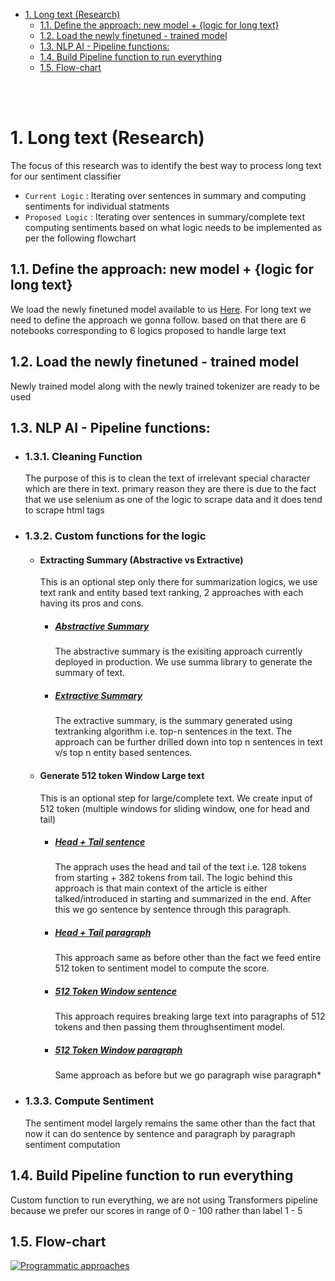 - [1. Long text (Research)](#1-long-text-research)
  - [1.1. Define the approach: new model + {logic for long text}](#11-define-the-approach-new-model--logic-for-long-text)
  - [1.2. Load the newly finetuned - trained model](#12-load-the-newly-finetuned---trained-model)
  - [1.3. NLP AI - Pipeline functions:](#13-nlp-ai---pipeline-functions)
  - [1.4. Build Pipeline function to run everything](#14-build-pipeline-function-to-run-everything)
  - [1.5. Flow-chart](#15-flow-chart)

<br>
</br>



# 1. Long text (Research)
The focus of this research was to identify the best way to process long text for our sentiment classifier
- `Current Logic` : Iterating over sentences in summary and computing sentiments for individual statments
- `Proposed Logic` : Iterating over sentences in summary/complete text computing sentiments based on what logic needs to be implemented as per the following flowchart

## 1.1. Define the approach: new model + {logic for long text}
We load the newly finetuned model available to us [Here](#step-6-fine-tuning-and-training-the-model). For long text we need to define the approach we gonna follow. based on that there are 6 notebooks corresponding to 6 logics proposed to handle large text
## 1.2. Load the newly finetuned - trained model
Newly trained model along with the newly trained tokenizer are ready to be used
## 1.3. NLP AI - Pipeline functions:
 - ### 1.3.1. Cleaning Function
    The purpose of this is to clean the text of irrelevant special character which are there in text. primary reason they are there is due to the fact that we use selenium as one of the logic to scrape data and it does tend to scrape html tags  
 - ### 1.3.2. Custom functions for the logic
      - #### Extracting Summary (Abstractive vs Extractive)
        This is an optional step only there for summarization logics, we use text rank and entity based text ranking, 2 approaches with each having its pros and cons.
        -  ##### [Abstractive Summary](long_sentence_abstrative_summary.ipynb)
            The abstractive summary is the exisiting approach currently deployed in production. We use summa library to generate the summary of text.
        -  ##### [Extractive Summary](long_sentence_textrank.ipynb)
            The extractive summary, is the summary generated using textranking algorithm i.e. top-n sentences in the text. The approach can be further drilled down into top n sentences in text v/s top n entity based sentences. 
      - #### Generate 512 token Window Large text
        This is an optional step for large/complete text. We create input of 512 token (multiple windows for sliding window, one for head and tail)
        -  ##### [Head + Tail sentence](long_sentence_head_tail_sent.ipynb)
            The apprach uses the head and tail of the text i.e. 128 tokens from starting + 382 tokens from tail. The logic behind this approach is that main context of the article is either talked/introduced in starting and summarized in the end. After this we go sentence by sentence through this paragraph. 
        -  ##### [Head + Tail paragraph](long_sentence_head_tail_512win_para.ipynb)
            This approach same as before other than the fact we feed entire 512 token to sentiment model to compute the score.  
        -  ##### [512 Token Window sentence](long_sentence_new_model_sent.ipynb)
            This approach requires breaking large text into paragraphs of 512 tokens and then passing them throughsentiment model.  
        -  ##### [512 Token Window paragraph](long_sentence_new_model_512win.ipynb)
            Same approach as before but we go paragraph wise paragraph*  

 - ### 1.3.3. Compute Sentiment
  
    The sentiment model largely remains the same other than the fact that now it can do sentence by sentence and paragraph by paragraph sentiment computation
## 1.4. Build Pipeline function to run everything
Custom function to run everything, we are not using Transformers pipeline because we prefer our scores in range of 0 - 100 rather than label 1 - 5

## 1.5. Flow-chart
[![Programmatic approaches](https://mermaid.ink/img/pako:eNqFkkGPmzAQhf-K5WsTAoaAF6mVqg3btN29dHMq6cHBBqyAjWDYhCL-e22SrHJoVZ_s9z2_Gdkz4kxzgWOcV_qUlawFtNvsFTLrcXzWqkAgzjCh5fLTZnzt65q1w3TlVkzGR103lQCBdtZ4QRuLntLkDC3LQL4JdL3668KfLP-W2hvoB1NHqYp78j1NFEgYUK6zvhMc_cU4l_iSfj50_6iRWMM23QrG0Qe0Y7JCH9HaI-jKt5a_pNmtfYtAH4W651_TTigQKhPoMKDb_r7C_x3PqY3uKslN9-gkFdcntEQNa1nRsqa8evEC16KtmeTmN0ar7TGUohZ7HJstZ-1xj_dqMj7Wg34dVIZjaHuxwH3DGYiNtHk1jnNWde9qwiXo9l2sNOPCHEcMQ2P_vZAdmMhMq1wWVu_bysglQNPFq5XFTiGh7A-OeapVJ7kdkvLtIVyFJKSM-CKMfLb2fZ4dvAeak8DLeeR6hOFpWuCGqZ9a17dWxdzOy2Xm5tGbLbbwGcfUc6jnR1HguZTSMCILPOCYEOJ4lK6p70eBS_wgMLm_51DXMXIYhdRUpcT1w3D6A-zc4JQ?type=png)](https://mermaid.live/edit#pako:eNqFkkGPmzAQhf-K5WsTAoaAF6mVqg3btN29dHMq6cHBBqyAjWDYhCL-e22SrHJoVZ_s9z2_Gdkz4kxzgWOcV_qUlawFtNvsFTLrcXzWqkAgzjCh5fLTZnzt65q1w3TlVkzGR103lQCBdtZ4QRuLntLkDC3LQL4JdL3668KfLP-W2hvoB1NHqYp78j1NFEgYUK6zvhMc_cU4l_iSfj50_6iRWMM23QrG0Qe0Y7JCH9HaI-jKt5a_pNmtfYtAH4W651_TTigQKhPoMKDb_r7C_x3PqY3uKslN9-gkFdcntEQNa1nRsqa8evEC16KtmeTmN0ar7TGUohZ7HJstZ-1xj_dqMj7Wg34dVIZjaHuxwH3DGYiNtHk1jnNWde9qwiXo9l2sNOPCHEcMQ2P_vZAdmMhMq1wWVu_bysglQNPFq5XFTiGh7A-OeapVJ7kdkvLtIVyFJKSM-CKMfLb2fZ4dvAeak8DLeeR6hOFpWuCGqZ9a17dWxdzOy2Xm5tGbLbbwGcfUc6jnR1HguZTSMCILPOCYEOJ4lK6p70eBS_wgMLm_51DXMXIYhdRUpcT1w3D6A-zc4JQ)
